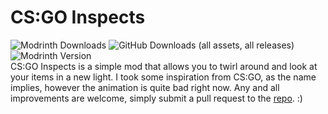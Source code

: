# CS:GO Inspects

![Modrinth Downloads](https://img.shields.io/modrinth/dt/EMaWKdSE?style=for-the-badge&logo=modrinth&color=%2300AF5C&link=https%3A%2F%2Fmodrinth.com%2Fmod%2FEMaWKdSE) ![GitHub Downloads (all assets, all releases)](https://img.shields.io/github/downloads/maganoos/csgo-inspects/total?style=for-the-badge&logo=github&color=whitesmoke&link=https%3A%2F%2Fgithub.com%2Fmaganoos%2Fcsgo-inspects) ![Modrinth Version](https://img.shields.io/modrinth/v/EMaWKdSE?style=for-the-badge&logo=semver)<br>
CS:GO Inspects is a simple mod that allows you to twirl around and look at your items in a new light. I took some inspiration from CS:GO, as the name implies, however the animation is quite bad right now.
Any and all improvements are welcome, simply submit a pull request to the [repo](https://github.com/maganoos/csgo-inspects). :)
